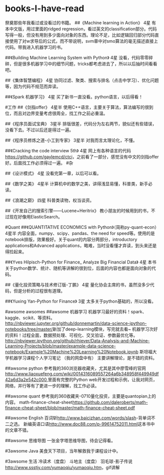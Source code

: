 # books-I-have-read
祭奠那些年我看过或没看过的书籍。
##《Machine learning in Action》
4星
有本中文版，用过里面的ridged regression，看过英文的classification部分。代码写得一般，但没有用到多少面向对象的东西。理论不足，比如逻辑回归部分代码直接使用了对w求导后的公式，而不带说明，svm章中对smo算法的毫无描述直接上代码。带我进入机器学习的书。

##《Building Machine Learning System with Python》
4星
没看，代码零零碎碎，但是很多机器学习中的细节问题，tricks都考虑进去了，所以以后抽时间看看吧。

##《集体智慧编程》
4星
协同过滤、聚类、搜索与排名（点击中学习）、优化问题等，因为代码不规范而弃读。

##《Spark 机器学习》
4星
买了新书一直没看。python语言，以后得看！

#工作
##《剑指offer》
4星半
使用C++语言，主要关于算法，算法编写的很到位，而且对边界变量考虑很周全，找工作之前必重温。

##《程序员面试宝典》
3星半
排版很差，代码分为左右两节，貌似还有些错误，没看下去。不过以后还是得过一遍。

##《程序员修炼之道-小工到专家》
3星半
对我而言太理论化，不懂。

##《Cracking the code interview 5th》
4星
网上有各种语言的代码<https://github.com/gaylemcd/ctci>，之前看了一部分，感觉没有中文的剑指offer好。后面找工作必须得过一遍。
#杂

##《设计模式》
4星
没看完第一章，以后可以看。

##《数学之美》
4星半
计算机中的数学之美，讲得浅显易懂，科普类，新手必读。

##《浪潮之巅》
四星
科普类读物，权当谈资。

##《开发自己的搜索引擎——Lucene+Heritrix》
教小朋友的时候用到的书，不过现在好像用ElasticSearch。

#Quant
##《QUANTITATIVE ECONOMICS with Python》（简称py-quant-econ）
4星半
内容全面，numpy、scipy、pandas、the need for speed等。使用的是notebook排版，效果极好。关于quant的内容分两部分，introductory applications和Advanced applications，略难，当时没看懂才弃读，到头来还是得捡起来。

##《Yves Hilpisch-Python for Finance_ Analyze Big Financial Data》
4星
本书关于python数学、统计、随机等讲解的很到位，后面的内容也都是面向对象的代码。

##《量化投资策略与技术修订版-丁鹏》
4星
量化协会主席的书，虽然没多少代码，但是分析的过程很有道理。

##《Yuxing Yan-Python for Finance》
3星
太多关于python基础的，所以没看。

#awsome awsomes
##awsome 机器学习
机器学习最好的资料！spark、kaggle、scikit、等资料。<http://nbviewer.jupyter.org/github/donnemartin/data-science-ipython-notebooks/tree/master/>新加了deep-learning模块，写完就去看~
机器学习次好的资料！过程全面，数据预处理、可视化、交叉验证、参数最优化等。<http://nbviewer.ipython.org/github/rhiever/Data-Analysis-and-Machine-Learning-Projects/blob/master/example-data-science-notebook/Example%20Machine%20Learning%20Notebook.ipynb>
斯坦福大学机器学习课程个人学习笔记 （我的网盘中有） 主要讲解理论，是不错的资料。

##awsome python
参考我的360浏览器收藏夹，尤其是其中廖雪峰的官网<http://www.liaoxuefeng.com/wiki/0014316089557264a6b348958f449949df42a6d3a2e542c000>,里面有完整的Python web开发过程和示例，让我对网页，网络，并行等有了更进一步的理解，找工作必读。

##awsome quant
参考我的360收藏夹-0710量化投资，主要是quantopian上的内容。
math-finance-cheat-sheet<https://github.com/daleroberts/math-finance-cheat-sheet/blob/master/math-finance-cheat-sheet.pdf>

##awsome English
百词斩<http://www.baicizhan.com/words/slash>-背单词不二之选。
新编英语口语<http://www.doc88.com/p-99614752011.html>这本书中的文章不错。

##awsome 思维导图
一张金字塔思维导图，待会记得看。

#3awsome Java
美食天下项目，当年解救我于课程设计中。

#3awsome 生活
冷读术（度盘）
斗地主（度盘）
羽毛球-影子传说<http://www.ssstjy.com/yumaoqiu/yumaoqiu.htm>，gif讲解
